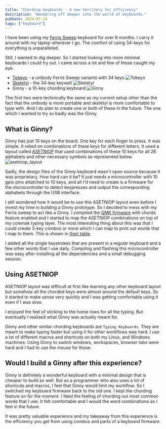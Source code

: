 ```yaml
---
title: "Chording keyboards - A new territory for efficiency"
description: "Wandering off deeper into the world of keyboards."
pubDate: 2024-07-24
tags: ["keyboard"]
---
```


I have been using my [Ferris Sweep](/blog/split-ergo-mechanical-keyboard/) keyboard for over 6 months.
I carry it around with my laptop wherever I go. The comfort of using 34-keys for
everything is unparalleled.

Still, I wanted to dig deeper. So I started looking into more minimal keyboards I could try out.
I came across a lot and few of those caught my eye.
- [Tokeyo](https://github.com/Tschibo00/qmk/tree/main/tokeyo) - a unibody Ferris Sweep variants with 34 keys
![Tokeyo](https://kbd.news/pic/2024/165/2373.jpg)
- [Skeletyl](https://github.com/Bastardkb/Skeletyl) - the 34-key keywell
![Skeletyl](https://github.com/Bastardkb/Skeletyl/blob/main/pics/c1.jpg?raw=true)
- Ginny - a 10-key chording keyboard
![Ginny](https://keyboard-design.com/kb-images/ginny.jpg)

The first two were technically the same as my current setup other than the fact that
the unibody is more portable and skeletyl is more comfortable to type with. And I do plan to
create one or both of these in the future. The one which I wanted to try so badly was the
Ginny.

## What is Ginny?

Ginny has just 10 keys on the board. One key for each finger to press. It was simple. It relied on
combinations of these keys for different letters. It used a layout called [ASETNIOP](https://www.asetniop.com/)
that used combinations of these 10 keys for all 26 alphabets and other necessary symbols as
represented below.
![asetniop_layout](https://www.asetniop.com/layouts/images/letters-diagram-large.png)

Sadly, the design files of the Ginny keyboard wasn't open source because it was proprietary.
How hard can it be? It just needs a microcontroller with 10 gpio pins attatched to 10 keys,
and all I'd need to create is a firmware for the microcontroller to detect keypresses and
output the corresponding alphabets through the USB interface.

I still wondered how it would be to use this ASETNIOP layout even before I invest my time in
building a Ginny prototype. So I decided to mess with my Ferris sweep to act like a Ginny.
I compiled the [QMK firmware](https://github.com/qmk/qmk_firmware) with chords feature enabled and I started to map the ASETNIOP combinations on top
of my colemak typing layer. The most interesting thing about this was that I could create 3-key combos
or more which I can map to print out words that I map to them. This is shown in [their table](https://asetniop.com/combinations/).

I added all the single keystrokes that are present in a regular keyboard and a few other words that
I use daily. Compiling and flashing this microcontroller was easy after installing all the
dependencies and a small debugging session.

## Using ASETNIOP
ASETNIOP layout was difficult at first like learning any other keyboard layout but somehow
all the chorded keys were almost around the default keys. So it started to make sense very quickly
and I was getting comfortable using it even if I was slow.

I enjoyed the feel of sticking to the home rows for all the typing. But eventually I realised what Ginny
was actually meant for.

Ginny and other similar chording keyboards are `Typing Keyboards`. They are meant to make typing faster but
using it for other workflows was hard. I use a lot of different macros and shortcuts on both my Linux, and
Windows machines. Using Ginny to switch windows, workspaces, browser tabs were hard and I had to use the mouse for
those.

## Would I build a Ginny after this experience?
Ginny is definitely a wonderful keyboard with a minimal design that is cheaper to build as well. But
as a programmer who also uses a lot of shortcuts and macros, I feel that Ginny would limit my workflow. So I switched my
keyboard firmware back to the old one. I kept the chording feature on for the moment. I liked the feeling
of chording out most common words that I use. It felt comfortable and I would the word combinations
as I feel in the future.

It was pretty valuable experience and my takeaway from this experience is the efficiency you get from using
combos and parts of a keyboard firmware.
